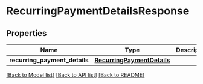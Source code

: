 # RecurringPaymentDetailsResponse

## Properties
Name | Type | Description | Notes
------------ | ------------- | ------------- | -------------
**recurring_payment_details** | [**RecurringPaymentDetails**](RecurringPaymentDetails.md) |  | [optional] 

[[Back to Model list]](../README.md#documentation-for-models) [[Back to API list]](../README.md#documentation-for-api-endpoints) [[Back to README]](../README.md)


